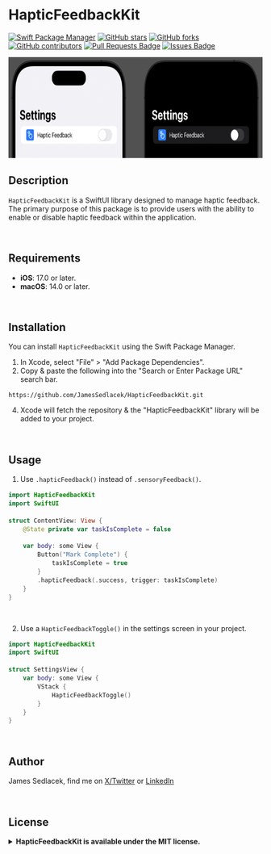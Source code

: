 # HapticFeedbackKit

[![Swift Package Manager](https://img.shields.io/badge/Swift%20Package%20Manager-compatible-brightgreen.svg)](https://github.com/apple/swift-package-manager)
[![GitHub stars](https://img.shields.io/github/stars/JamesSedlacek/HapticFeedbackKit.svg)](https://github.com/JamesSedlacek/HapticFeedbackKit/stargazers)
[![GitHub forks](https://img.shields.io/github/forks/JamesSedlacek/HapticFeedbackKit.svg?color=blue)](https://github.com/JamesSedlacek/HapticFeedbackKit/network)
[![GitHub contributors](https://img.shields.io/github/contributors/JamesSedlacek/HapticFeedbackKit.svg?color=blue)](https://github.com/JamesSedlacek/HapticFeedbackKit/network)
<a href="https://github.com/JamesSedlacek/HapticFeedbackKit/pulls"><img src="https://img.shields.io/github/issues-pr/JamesSedlacek/HapticFeedbackKit" alt="Pull Requests Badge"/></a>
<a href="https://github.com/JamesSedlacek/HapticFeedbackKit/issues"><img src="https://img.shields.io/github/issues/JamesSedlacek/HapticFeedbackKit" alt="Issues Badge"/></a>


<p align="left">
  <img src = "https://github.com/JamesSedlacek/HapticFeedbackKit/blob/main/Assets/Settings.png" height="200">
</p>

## Description
`HapticFeedbackKit` is a SwiftUI library designed to manage haptic feedback. <br>
The primary purpose of this package is to provide users with the ability to enable or disable haptic feedback within the application.

<br>

## Requirements

- **iOS**: 17.0 or later.
- **macOS**: 14.0 or later.

<br>

## Installation

You can install `HapticFeedbackKit` using the Swift Package Manager.

1. In Xcode, select "File" > "Add Package Dependencies".
2. Copy & paste the following into the "Search or Enter Package URL" search bar.
```
https://github.com/JamesSedlacek/HapticFeedbackKit.git
```
4. Xcode will fetch the repository & the "HapticFeedbackKit" library will be added to your project.

<br>

## Usage

1. Use `.hapticFeedback()` instead of `.sensoryFeedback()`.
```swift
import HapticFeedbackKit
import SwiftUI

struct ContentView: View {
    @State private var taskIsComplete = false

    var body: some View {
        Button("Mark Complete") {
            taskIsComplete = true
        }
        .hapticFeedback(.success, trigger: taskIsComplete)
    }
}
```

<br>

2. Use a `HapticFeedbackToggle()` in the settings screen in your project.
```swift
import HapticFeedbackKit
import SwiftUI

struct SettingsView {
    var body: some View {
        VStack {
            HapticFeedbackToggle()
        }
    }
}
```

<br>

## Author

James Sedlacek, find me on [X/Twitter](https://twitter.com/jsedlacekjr) or [LinkedIn](https://www.linkedin.com/in/jamessedlacekjr/)

<br>

## License

<details>
  <summary><strong>HapticFeedbackKit is available under the MIT license.</strong></summary>
  <br>

Copyright (c) 2023 James Sedlacek

Permission is hereby granted, free of charge, to any person obtaining a copy
of this software and associated documentation files (the "Software"), to deal
in the Software without restriction, including without limitation the rights
to use, copy, modify, merge, publish, distribute, sublicense, and/or sell
copies of the Software, and to permit persons to whom the Software is
furnished to do so, subject to the following conditions:

The above copyright notice and this permission notice shall be included in
all copies or substantial portions of the Software.

THE SOFTWARE IS PROVIDED "AS IS", WITHOUT WARRANTY OF ANY KIND, EXPRESS OR
IMPLIED, INCLUDING BUT NOT LIMITED TO THE WARRANTIES OF MERCHANTABILITY,
FITNESS FOR A PARTICULAR PURPOSE AND NONINFRINGEMENT. IN NO EVENT SHALL THE
AUTHORS OR COPYRIGHT HOLDERS BE LIABLE FOR ANY CLAIM, DAMAGES OR OTHER
LIABILITY, WHETHER IN AN ACTION OF CONTRACT, TORT OR OTHERWISE, ARISING FROM,
OUT OF OR IN CONNECTION WITH THE SOFTWARE OR THE USE OR OTHER DEALINGS IN
THE SOFTWARE.

</details>



